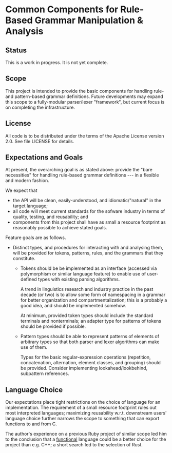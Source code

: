 # Common Components for Rule-Based Grammar Manipulation & Analysis

## Status

This is a work in progress.  It is not yet complete.


## Scope

This project is intended to provide the basic components for handling rule- and
pattern-based grammar definitions.  Future developments may expand this scope
to a fully-modular parser/lexer "framework", but current focus is on completing
the infrastructure.

## License

All code is to be distributed under the terms of the Apache License
version 2.0.  See file LICENSE for details.


## Expectations and Goals

At present, the overarching goal is as stated above: provide the "bare
necessities" for handling rule-based grammar definitions --- in a flexible and
modern fashion.

We expect that

  * the API will be clean, easily-understood, and idiomatic/"natural" in the
    target language;
  * all code will meet current standards for the sofware industry in terms of
    quality, testing, and reusability; and
  * components from this project shall have as small a resource footprint as
    reasonably possible to achieve stated goals.

Feature goals are as follows.

  * Distinct types, and procedures for interacting with and analysing them,
    will be provided for tokens, patterns, rules, and the grammars that
    they constitute.

    - Tokens should be be implemented as an interface (accessed via
      polymorphism or similar language feature) to enable use of user-defined
      types with existing parsing algorithms.

      A trend in linguistics research and industry practice in the past decade
      (or two) is to allow some form of namespacing in a grammar for better
      organization and compartmentalization; this is a probably a good idea,
      and should be implemented somehow.

      At minimum, provided token types should include the standard terminals
      and nonterminals; an adapter type for patterns of tokens should
      be provided if possible.

    - Pattern types should be able to represent patterns of elements of
      arbitrary types so that both parser and lexer algorithms can make use
      of them.

      Types for the basic regular-expression operations (repetition,
      concatenation, alternation, element classes, and grouping) should be
      provided.  Consider implementing lookahead/lookbehind,
      subpattern references.

## Language Choice

Our expectations place tight restrictions on the choice of language for an
implementation.  The requirement of a small resource footprint rules out most
interpreted languages; maximizing reusability w.r.t. downstream users' language
choice further narrows the scope to something that can export functions to and
from C.

The author's experience on a previous Ruby project of similar scope led him to
the conclusion that
a [functional](https://en.wikipedia.org/wiki/Functional_programming) language
could be a better choice for the project than e.g. C++; a short search led to
the selection of Rust.
